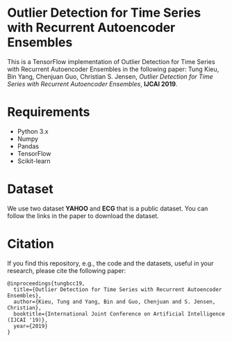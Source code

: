 # Outlier Detection for Time Series with Recurrent Autoencoder Ensembles
This is a TensorFlow implementation of Outlier Detection for Time Series with Recurrent Autoencoder Ensembles in the following paper: 
Tung Kieu, Bin Yang, Chenjuan Guo, Christian S. Jensen, _Outlier Detection for Time Series with Recurrent Autoencoder Ensembles_, __IJCAI 2019__.

# Requirements
* Python 3.x
* Numpy
* Pandas
* TensorFlow
* Scikit-learn

# Dataset
We use two dataset __YAHOO__ and __ECG__ that is a public dataset. You can follow the links in the paper to download the dataset.

# Citation
If you find this repository, e.g., the code and the datasets, useful in your research, please cite the following paper:

```
@inproceedings{tungbcc19,
  title={Outlier Detection for Time Series with Recurrent Autoencoder Ensembles},
  author={Kieu, Tung and Yang, Bin and Guo, Chenjuan and S. Jensen, Christian},
  booktitle={International Joint Conference on Artificial Intelligence (IJCAI '19)},
  year={2019}
}
``` 
